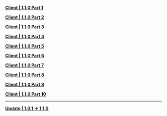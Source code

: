 **[Client | 1.1.0  Part 1](https://autopatchos.zenlesszonezero.com/package_download/op/client_app/os/download/20240803155052_sLuZ7jKzX1U3OMad/VolumeZip/ZenlessZoneZero_1.1.0_AS.zip.001)**

**[Client | 1.1.0  Part 2](https://autopatchos.zenlesszonezero.com/package_download/op/client_app/os/download/20240803155052_sLuZ7jKzX1U3OMad/VolumeZip/ZenlessZoneZero_1.1.0_AS.zip.002)**

**[Client | 1.1.0  Part 3](https://autopatchos.zenlesszonezero.com/package_download/op/client_app/os/download/20240803155052_sLuZ7jKzX1U3OMad/VolumeZip/ZenlessZoneZero_1.1.0_AS.zip.003)**

**[Client | 1.1.0  Part 4](https://autopatchos.zenlesszonezero.com/package_download/op/client_app/os/download/20240803155052_sLuZ7jKzX1U3OMad/VolumeZip/ZenlessZoneZero_1.1.0_AS.zip.004)**

**[Client | 1.1.0  Part 5](https://autopatchos.zenlesszonezero.com/package_download/op/client_app/os/download/20240803155052_sLuZ7jKzX1U3OMad/VolumeZip/ZenlessZoneZero_1.1.0_AS.zip.005)**

**[Client | 1.1.0  Part 6](https://autopatchos.zenlesszonezero.com/package_download/op/client_app/os/download/20240803155052_sLuZ7jKzX1U3OMad/VolumeZip/ZenlessZoneZero_1.1.0_AS.zip.006)**

**[Client | 1.1.0  Part 7](https://autopatchos.zenlesszonezero.com/package_download/op/client_app/os/download/20240803155052_sLuZ7jKzX1U3OMad/VolumeZip/ZenlessZoneZero_1.1.0_AS.zip.007)**

**[Client | 1.1.0  Part 8](https://autopatchos.zenlesszonezero.com/package_download/op/client_app/os/download/20240803155052_sLuZ7jKzX1U3OMad/VolumeZip/ZenlessZoneZero_1.1.0_AS.zip.008)**

**[Client | 1.1.0  Part 9](https://autopatchos.zenlesszonezero.com/package_download/op/client_app/os/download/20240803155052_sLuZ7jKzX1U3OMad/VolumeZip/ZenlessZoneZero_1.1.0_AS.zip.009)**

**[Client | 1.1.0  Part 10](https://autopatchos.zenlesszonezero.com/package_download/op/client_app/os/download/20240803155052_sLuZ7jKzX1U3OMad/VolumeZip/ZenlessZoneZero_1.1.0_AS.zip.010)**

---

**[Update | 1.0.1 -> 1.1.0](https://autopatchos.zenlesszonezero.com/pclauncher/nap_global/game_1.0.1_1.1.0_hdiff_dQFWeJdkQICTaAhw.zip")**